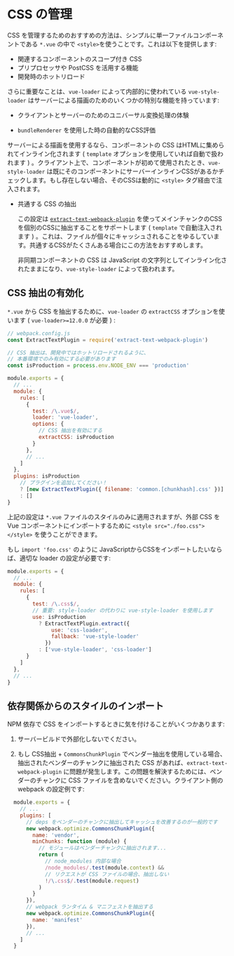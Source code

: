 # CSS の管理

CSS を管理するためのおすすめの方法は、シンプルに単一ファイルコンポーネントである `*.vue` の中で `<style>`を使うことです。これは以下を提供します:

- 関連するコンポーネントのスコープ付き CSS
- プリプロセッサや PostCSS を活用する機能
- 開発時のホットリロード

さらに重要なことは、`vue-loader` によって内部的に使われている `vue-style-loader` はサーバーによる描画のためのいくつかの特別な機能を持っています:

- クライアントとサーバーのためのユニバーサル変換処理の体験

-  `bundleRenderer` を使用した時の自動的なCSS評価

  サーバーによる描画を使用するなら、コンポーネントの CSS はHTMLに集められてインライン化されます ( `template` オプションを使用していれば自動で扱われます ) 。クライアント上で、コンポーネントが初めて使用されたとき、`vue-style-loader` は既にそのコンポーネントにサーバーインラインCSSがあるかチェックします。もし存在しない場合、そのCSSは動的に `<style>` タグ経由で注入されます。

- 共通する CSS の抽出

  この設定は [`extract-text-webpack-plugin`](https://github.com/webpack-contrib/extract-text-webpack-plugin) を使ってメインチャンクのCSSを個別のCSSに抽出することをサポートします ( `template` で自動注入されます ) 。これは、ファイルが個々にキャッシュされることをゆるしています。共通するCSSがたくさんある場合にこの方法をおすすめします。

  非同期コンポーネントの CSS は JavaScript の文字列としてインライン化されたままになり、`vue-style-loader` によって扱われます。

## CSS 抽出の有効化

`*.vue` から CSS を抽出するために、`vue-loader` の `extractCSS` オプションを使います ( `vue-loader>=12.0.0` が必要 ) :

```js
// webpack.config.js
const ExtractTextPlugin = require('extract-text-webpack-plugin')

// CSS 抽出は、開発中ではホットリロードされるように、
// 本番環境でのみ有効にする必要があります
const isProduction = process.env.NODE_ENV === 'production'

module.exports = {
  // ...
  module: {
    rules: [
      {
        test: /\.vue$/,
        loader: 'vue-loader',
        options: {
          // CSS 抽出を有効にする
          extractCSS: isProduction
        }
      },
      // ...
    ]
  },
  plugins: isProduction
    // プラグインを追加してください！
    ? [new ExtractTextPlugin({ filename: 'common.[chunkhash].css' })]
    : []
}
```

上記の設定は `*.vue` ファイルのスタイルのみに適用されますが、外部 CSS を Vue コンポーネントにインポートするために `<style src="./foo.css"></style>` を使うことができます。

もし `import 'foo.css'` のように JavaScriptからCSSをインポートしたいならば、適切な loader の設定が必要です:

```js
module.exports = {
  // ...
  module: {
    rules: [
      {
        test: /\.css$/,
        // 重要: style-loader の代わりに vue-style-loader を使用します
        use: isProduction
          ? ExtractTextPlugin.extract({
              use: 'css-loader',
              fallback: 'vue-style-loader'
            })
          : ['vue-style-loader', 'css-loader']
      }
    ]
  },
  // ...
}
```

## 依存関係からのスタイルのインポート

NPM 依存で CSS をインポートするときに気を付けることがいくつかあります:

1. サーバービルドで外部化しないでください。

2. もし CSS抽出 +  `CommonsChunkPlugin` でベンダー抽出を使用している場合、抽出されたベンダーのチャンクに抽出された CSS があれば、`extract-text-webpack-plugin` に問題が発生します。この問題を解決するためには、ベンダーのチャンクに CSS ファイルを含めないでください。クライアント側の webpack の設定例です:

```js
  module.exports = {
    // ...
    plugins: [
      // deps をベンダーのチャンクに抽出してキャッシュを改善するのが一般的です
      new webpack.optimize.CommonsChunkPlugin({
        name: 'vendor',
        minChunks: function (module) {
          // モジュールはベンダーチャンクに抽出されます...
          return (
            // node_modules 内部な場合
            /node_modules/.test(module.context) &&
            // リクエストが CSS ファイルの場合、抽出しない
            !/\.css$/.test(module.request)
          )
        }
      }),
      // webpack ランタイム & マニフェストを抽出する
      new webpack.optimize.CommonsChunkPlugin({
        name: 'manifest'
      }),
      // ...
    ]
  }
```
